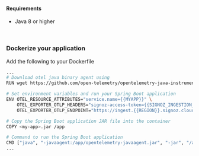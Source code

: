 
#### Requirements
- Java 8 or higher

&nbsp;

### Dockerize your application

Add the following to your Dockerfile

```bash
...
# Download otel java binary agent using 
RUN wget https://github.com/open-telemetry/opentelemetry-java-instrumentation/releases/latest/download/opentelemetry-javaagent.jar -O opentelemetry-javaagent.jar

# Set environment variables and run your Spring Boot application
ENV OTEL_RESOURCE_ATTRIBUTES="service.name={{MYAPP}}" \
    OTEL_EXPORTER_OTLP_HEADERS="signoz-access-token={{SIGNOZ_INGESTION_KEY}}" \
    OTEL_EXPORTER_OTLP_ENDPOINT="https://ingest.{{REGION}}.signoz.cloud:443"

# Copy the Spring Boot application JAR file into the container
COPY <my-app>.jar /app

# Command to run the Spring Boot application
CMD ["java", "-javaagent:/app/opentelemetry-javaagent.jar", "-jar", "/app/<my-app>.jar"]
...
```
